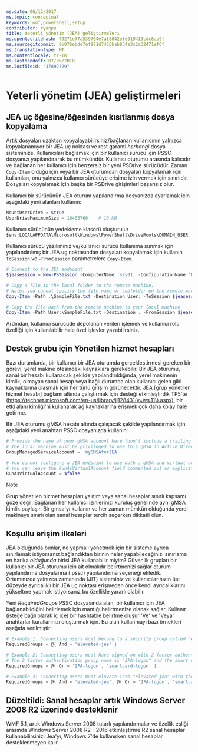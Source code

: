 ```yaml
---
ms.date: 06/12/2017
ms.topic: conceptual
keywords: wmf,powershell,setup
contributor: ryanpu
title: Yeterli yönetim (JEA) geliştirmeleri
ms.openlocfilehash: 79271e77a539764e7a18842efd919413cdc8ab9f
ms.sourcegitcommit: 8b076ebde7ef971d7465bab834a3c2a32471ef6f
ms.translationtype: MT
ms.contentlocale: tr-TR
ms.lasthandoff: 07/06/2018
ms.locfileid: "37892729"
---
```

# <a name="improvements-to-just-enough-administration-jea"></a>Yeterli yönetim (JEA) geliştirmeleri

## <a name="constrained-file-copy-tofrom-jea-endpoints"></a>JEA uç öğesine/öğesinden kısıtlanmış dosya kopyalama

Artık dosyaları uzaktan kopyalayabilirsiniz/bağlanan kullanıcının yalnızca kopyalanamıyor bir JEA uç noktası ve rest garanti *herhangi* dosya sisteminize.
Kullanıcıları bağlamak için bir kullanıcı sürücü için PSSC dosyanızı yapılandırarak bu mümkündür.
Kullanıcı oturumu arasında kalıcıdır ve bağlanan her kullanıcı için benzersiz bir yeni PSDrive sürücüdür.
Zaman `Copy-Item` olduğu için veya bir JEA oturumdan dosyaları kopyalamak için kullanılan, onu yalnızca kullanıcı sürücüye erişime izin vermek için sınırlıdır.
Dosyaları kopyalamak için başka bir PSDrive girişimleri başarısız olur.

Kullanıcı bir sürücünün JEA oturum yapılandırma dosyanızda ayarlamak için aşağıdaki yeni alanları kullanın:

```powershell
MountUserDrive = $true
UserDriveMaximumSize = 10485760    # 10 MB
```

Kullanıcı sürücünün yedekleme klasörü oluşturulur `$env:LOCALAPPDATA\Microsoft\Windows\PowerShell\DriveRoots\DOMAIN_USER`

Kullanıcı sürücü yazılımınız ve/kullanıcı sürücü kullanıma sunmak için yapılandırılmış bir JEA uç noktasından dosyaları kopyalamak için kullanın `-ToSession` ve `-FromSession` parametrelere `Copy-Item`.

```powershell
# Connect to the JEA endpoint
$jeasession = New-PSSession -ComputerName 'srv01' -ConfigurationName 'UserDemo'

# Copy a file in the local folder to the remote machine.
# Note: you cannot specify the file name or subfolder on the remote machine. You must exactly type "User:"
Copy-Item -Path .\SampleFile.txt -Destination User: -ToSession $jeasession

# Copy the file back from the remote machine to your local machine
Copy-Item -Path User:\SampleFile.txt -Destination . -FromSession $jeasession
```

Ardından, kullanıcı sürücüde depolanan verileri işlemek ve kullanıcı rolü özelliği için kullanılabilir hale özel işlevler yazabilirsiniz.

## <a name="support-for-group-managed-service-accounts"></a>Destek grubu için Yönetilen hizmet hesapları

Bazı durumlarda, bir kullanıcı bir JEA oturumda gerçekleştirmesi gereken bir görevi, yerel makine ötesindeki kaynaklara gerekebilir.
Bir JEA oturumu, sanal bir hesabı kullanacak şekilde yapılandırıldığında, yerel makinenin kimlik, olmayan sanal hesap veya bağlı durumda olan kullanıcı gelen gibi kaynaklarına ulaşmak için her türlü girişim görünecektir.
JEA [grup yönetilen hizmet hesabı] bağlamı altında çalıştırmak için desteği etkinleştirdik TP5'te (https://technet.microsoft.com/en-us/library/jj128431(v=ws.11\).aspx), bir etki alanı kimliği'ni kullanarak ağ kaynaklarına erişmek çok daha kolay hale getirme.

Bir JEA oturumu gMSA hesabı altında çalışacak şekilde yapılandırmak için aşağıdaki yeni anahtarı PSSC dosyanızda kullanın:

```powershell
# Provide the name of your gMSA account here (don't include a trailing $)
# The local machine must be privileged to use this gMSA in Active Directory
GroupManagedServiceAccount = 'myGMSAforJEA'

# You cannot configure a JEA endpoint to use both a gMSA and virtual account
# You can leave the RunAsVirtualAccount field commented out or explicitly set it to false
RunAsVirtualAccount = $false
```

> [!NOTE]
> Grup yönetilen hizmet hesapları yalıtım veya sanal hesaplar sınırlı kapsamı göze değil.
> Bağlanan her kullanıcı izinlerinizi kuruluş genelinde aynı gMSA kimlik paylaşır.
> Bir gmsa'yı kullanın ve her zaman mümkün olduğunda yerel makineye sınırlı olan sanal hesaplar tercih seçerken dikkatli olun.

## <a name="conditional-access-policies"></a>Koşullu erişim ilkeleri

JEA olduğunda bunlar, ne yapmalı yönetmek için bir sisteme ayrıca sınırlamak istiyorsanız bağlandıktan birinin neler yapabileceğinizi sınırlama en harika *olduğunda* birisi JEA kullanabilir miyim?
Güvenlik grupları bir kullanıcı bir JEA oturumu için ait olmalıdır belirtmenizi sağlar oturum yapılandırma dosyalarına (.pssc) yapılandırma seçeneği ekledik.
Ortamınızda yalnızca zamanında (JIT) sisteminiz ve kullanıcılarınızın üst düzeyde ayrıcalıklı bir JEA uç noktası erişmeden önce kendi ayrıcalıklarını yükseltme yapmak istiyorsanız bu özellikle yararlı olabilir.

Yeni *RequiredGroups* PSSC dosyasında alan, bir kullanıcı için JEA bağlanabildiğini belirlemek için mantığı belirtmenize olanak sağlar.
Kullanır (isteğe bağlı olarak iç içe) bir hashtable belirtme oluşur 'Ve' ve 'Veya' anahtarlar kurallarınızı oluşturmak için.
Bu alan kullanmayı bazı örnekleri aşağıda verilmiştir:

```powershell
# Example 1: Connecting users must belong to a security group called "elevated-jea"
RequiredGroups = @{ And = 'elevated-jea' }

# Example 2: Connecting users must have signed on with 2 factor authentication or a smart card
# The 2 factor authentication group name is "2FA-logon" and the smart card group name is "smartcard-logon"
RequiredGroups = @{ Or = '2FA-logon', 'smartcard-logon' }

# Example 3: Connecting users must elevate into "elevated-jea" with their JIT system and have logged on with 2FA or a smart card
RequiredGroups = @{ And = 'elevated-jea', @{ Or = '2FA-logon', 'smartcard-logon' }}
```

## <a name="fixed-virtual-accounts-are-now-supported-on-windows-server-2008-r2"></a>Düzeltildi: Sanal hesaplar artık Windows Server 2008 R2 üzerinde desteklenir

WMF 5.1, artık Windows Server 2008 tutarlı yapılandırmalar ve özellik eşliği arasında Windows Server 2008 R2 - 2016 etkinleştirme R2 sanal hesaplar kullanabilirsiniz.
Jea'yı, Windows 7'de kullanırken sanal hesaplar desteklenmeyen kalır.